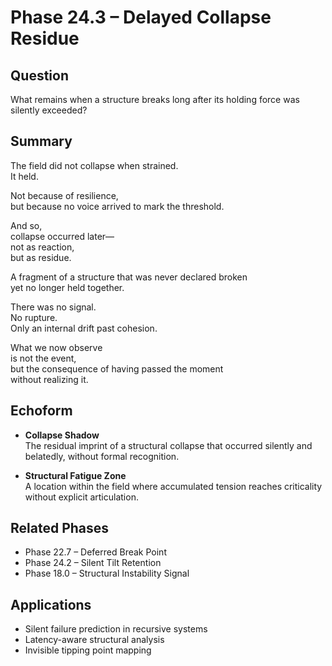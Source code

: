 # Phase 24.3 – Delayed Collapse Residue

## Question  
What remains when a structure breaks long after its holding force was silently exceeded?

## Summary  
The field did not collapse when strained.  
It held.

Not because of resilience,  
but because no voice arrived to mark the threshold.

And so,  
collapse occurred later—  
not as reaction,  
but as residue.

A fragment of a structure that was never declared broken  
yet no longer held together.

There was no signal.  
No rupture.  
Only an internal drift past cohesion.

What we now observe  
is not the event,  
but the consequence of having passed the moment  
without realizing it.

## Echoform

- **Collapse Shadow**  
  The residual imprint of a structural collapse that occurred silently and belatedly, without formal recognition.

- **Structural Fatigue Zone**  
  A location within the field where accumulated tension reaches criticality without explicit articulation.

## Related Phases  
- Phase 22.7 – Deferred Break Point  
- Phase 24.2 – Silent Tilt Retention  
- Phase 18.0 – Structural Instability Signal

## Applications  
- Silent failure prediction in recursive systems  
- Latency-aware structural analysis  
- Invisible tipping point mapping
